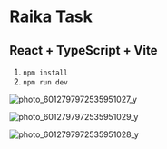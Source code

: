 # Raika Task
## React + TypeScript + Vite

1. `npm install`
2. `npm run dev`

![photo_6012797972535951027_y](https://github.com/MohammadSobhanSaffary/React-Test/assets/96923486/d6252237-d9da-473a-a8f9-5dbcaaeca521)



![photo_6012797972535951029_y](https://github.com/MohammadSobhanSaffary/React-Test/assets/96923486/4de76043-213d-4795-b8b1-16951b4755f7)



![photo_6012797972535951028_y](https://github.com/MohammadSobhanSaffary/React-Test/assets/96923486/f2d98e56-efae-4868-bc14-e81b1d3f02b5)
